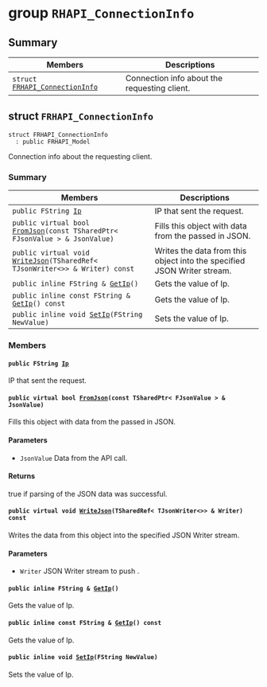 # group `RHAPI_ConnectionInfo` <a id="group__RHAPI__ConnectionInfo"></a>

## Summary

 Members                        | Descriptions                                
--------------------------------|---------------------------------------------
`struct `[`FRHAPI_ConnectionInfo`](#structFRHAPI__ConnectionInfo) | Connection info about the requesting client.

## struct `FRHAPI_ConnectionInfo` <a id="structFRHAPI__ConnectionInfo"></a>

```
struct FRHAPI_ConnectionInfo
  : public FRHAPI_Model
```

Connection info about the requesting client.

### Summary

 Members                        | Descriptions                                
--------------------------------|---------------------------------------------
`public FString `[`Ip`](#structFRHAPI__ConnectionInfo_1a77c50f9776e44b93e60bf4b8c5e2c3b6) | IP that sent the request.
`public virtual bool `[`FromJson`](#structFRHAPI__ConnectionInfo_1a8163d13a92ed5ca0a8292e3269a5b7d1)`(const TSharedPtr< FJsonValue > & JsonValue)` | Fills this object with data from the passed in JSON.
`public virtual void `[`WriteJson`](#structFRHAPI__ConnectionInfo_1a194e39da068ff951effe98a6b0a36a56)`(TSharedRef< TJsonWriter<>> & Writer) const` | Writes the data from this object into the specified JSON Writer stream.
`public inline FString & `[`GetIp`](#structFRHAPI__ConnectionInfo_1a35cdcfa371719695f1ad4fe00c86db75)`()` | Gets the value of Ip.
`public inline const FString & `[`GetIp`](#structFRHAPI__ConnectionInfo_1add13d7706711b691a3dbf9bbd504a749)`() const` | Gets the value of Ip.
`public inline void `[`SetIp`](#structFRHAPI__ConnectionInfo_1ab2a203deb1501471c2ff86bcfd6ae3b3)`(FString NewValue)` | Sets the value of Ip.

### Members

#### `public FString `[`Ip`](#structFRHAPI__ConnectionInfo_1a77c50f9776e44b93e60bf4b8c5e2c3b6) <a id="structFRHAPI__ConnectionInfo_1a77c50f9776e44b93e60bf4b8c5e2c3b6"></a>

IP that sent the request.

#### `public virtual bool `[`FromJson`](#structFRHAPI__ConnectionInfo_1a8163d13a92ed5ca0a8292e3269a5b7d1)`(const TSharedPtr< FJsonValue > & JsonValue)` <a id="structFRHAPI__ConnectionInfo_1a8163d13a92ed5ca0a8292e3269a5b7d1"></a>

Fills this object with data from the passed in JSON.

#### Parameters
* `JsonValue` Data from the API call.

#### Returns
true if parsing of the JSON data was successful.

#### `public virtual void `[`WriteJson`](#structFRHAPI__ConnectionInfo_1a194e39da068ff951effe98a6b0a36a56)`(TSharedRef< TJsonWriter<>> & Writer) const` <a id="structFRHAPI__ConnectionInfo_1a194e39da068ff951effe98a6b0a36a56"></a>

Writes the data from this object into the specified JSON Writer stream.

#### Parameters
* `Writer` JSON Writer stream to push .

#### `public inline FString & `[`GetIp`](#structFRHAPI__ConnectionInfo_1a35cdcfa371719695f1ad4fe00c86db75)`()` <a id="structFRHAPI__ConnectionInfo_1a35cdcfa371719695f1ad4fe00c86db75"></a>

Gets the value of Ip.

#### `public inline const FString & `[`GetIp`](#structFRHAPI__ConnectionInfo_1add13d7706711b691a3dbf9bbd504a749)`() const` <a id="structFRHAPI__ConnectionInfo_1add13d7706711b691a3dbf9bbd504a749"></a>

Gets the value of Ip.

#### `public inline void `[`SetIp`](#structFRHAPI__ConnectionInfo_1ab2a203deb1501471c2ff86bcfd6ae3b3)`(FString NewValue)` <a id="structFRHAPI__ConnectionInfo_1ab2a203deb1501471c2ff86bcfd6ae3b3"></a>

Sets the value of Ip.

